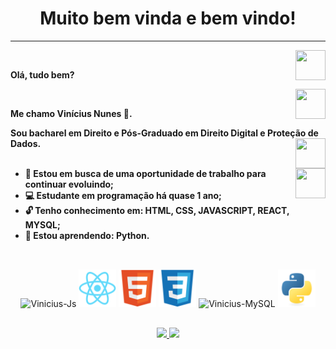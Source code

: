 <h1 align="center"> Muito bem vinda e bem vindo! </h1>
<hr/>
<div style="display: inline_block">
<a href="https://github.com/viniciusnuneslopes" target="_blank">
  <img align="right" src="https://cdn.iconscout.com/icon/free/png-256/github-108-438008.png" width="48px" height="48px">
</a><br/>
<p align="left" > 
  <b>Olá, tudo bem?</b>
</p>
<a href="https://www.instagram.com/viniciusnuneslopes/" target="_blank">
  <img align="right" src="https://img.icons8.com/ios-filled/50/000000/instagram-new--v1.png" width="48px" height="48px">
</a><br/>
<p align="left" >
<b> Me chamo Vinícius Nunes 👋.</b>
</p>
<p align="left" >
<b>Sou bacharel em Direito e Pós-Graduado em Direito Digital e Proteção de Dados. <a href="mailto:cont.vinicius@hotmail.com" alt="Outlook">
  <img align="right" src="https://img.icons8.com/fluency-systems-filled/48/000000/ms-outlook.png" width="48px" height="48px">
</a><br/></br> 
</p>
<a href="https://www.linkedin.com/in/viniciusnuneslopes" target="_blank">
  <img align="right" src="https://img.icons8.com/ios-filled/50/000000/linkedin.png" width="48px" height="48px">
</a>

- 🚀 Estou em busca de uma oportunidade de trabalho para continuar evoluindo;
- 💻 Estudante em programação há quase 1 ano;
- 🔓 Tenho conhecimento em: HTML, CSS, JAVASCRIPT, REACT, MYSQL;
- 🔐 Estou aprendendo: Python.</b>
</div>

##

<div align="center" style="display: inline_block"><br>
  <img alt="Vinicius-Js" height="60" width="60" src="https://cdn.jsdelivr.net/gh/devicons/devicon/icons/javascript/javascript-original.svg">
  <img alt="Vinicius-React" height="60" width="60" src="https://raw.githubusercontent.com/devicons/devicon/master/icons/react/react-original.svg">
  <img alt="Vinicius-HTML" height="60" width="60" src="https://raw.githubusercontent.com/devicons/devicon/master/icons/html5/html5-original.svg">
  <img alt="Vinicius-CSS" height="60" width="60" src="https://raw.githubusercontent.com/devicons/devicon/master/icons/css3/css3-original.svg">
  <img alt="Vinicius-MySQL" height="60" width="60" src="https://cdn.jsdelivr.net/gh/devicons/devicon/icons/mysql/mysql-original-wordmark.svg" />
  <img alt="Vinicius-Python" height="60" width="60" src="https://raw.githubusercontent.com/devicons/devicon/master/icons/python/python-original.svg">
  </div>

##

<div align="center">
  <a href="https://github.com/viniciusnuneslopes">
  <img height="180em" src="https://github-readme-stats.vercel.app/api?username=viniciusnuneslopes&show_icons=true&theme=dark&include_all_commits=true&count_private=true"/>
  <img height="180em" src="https://github-readme-stats.vercel.app/api/top-langs/?username=viniciusnuneslopes&layout=compact&langs_count=7&theme=dark"/>
</div>
